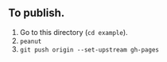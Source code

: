 ## To publish.

1. Go to this directory (`cd example`).
2. `peanut`
3. `git push origin --set-upstream gh-pages`
